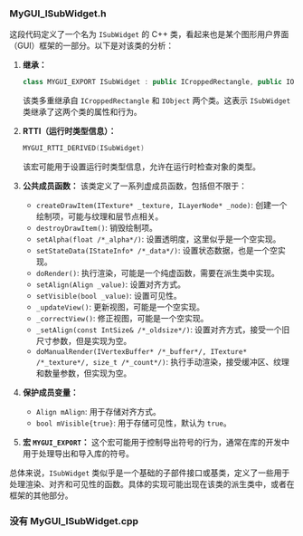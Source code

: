 ### MyGUI_ISubWidget.h

这段代码定义了一个名为 `ISubWidget` 的 C++ 类，看起来也是某个图形用户界面（GUI）框架的一部分。以下是对该类的分析：

1. **继承：**
   ```cpp
   class MYGUI_EXPORT ISubWidget : public ICroppedRectangle, public IObject
   ```
   该类多重继承自 `ICroppedRectangle` 和 `IObject` 两个类。这表示 `ISubWidget` 类继承了这两个类的属性和行为。

2. **RTTI（运行时类型信息）：**
   ```cpp
   MYGUI_RTTI_DERIVED(ISubWidget)
   ```
   该宏可能用于设置运行时类型信息，允许在运行时检查对象的类型。

3. **公共成员函数：**
   该类定义了一系列虚成员函数，包括但不限于：
   - `createDrawItem(ITexture* _texture, ILayerNode* _node)`: 创建一个绘制项，可能与纹理和层节点相关。
   - `destroyDrawItem()`: 销毁绘制项。
   - `setAlpha(float /*_alpha*/)`: 设置透明度，这里似乎是一个空实现。
   - `setStateData(IStateInfo* /*_data*/)`: 设置状态数据，也是一个空实现。
   - `doRender()`: 执行渲染，可能是一个纯虚函数，需要在派生类中实现。
   - `setAlign(Align _value)`: 设置对齐方式。
   - `setVisible(bool _value)`: 设置可见性。
   - `_updateView()`: 更新视图，可能是一个空实现。
   - `_correctView()`: 修正视图，可能是一个空实现。
   - `_setAlign(const IntSize& /*_oldsize*/)`: 设置对齐方式，接受一个旧尺寸参数，但是实现为空。
   - `doManualRender(IVertexBuffer* /*_buffer*/, ITexture* /*_texture*/, size_t /*_count*/)`: 执行手动渲染，接受缓冲区、纹理和数量参数，但实现为空。

4. **保护成员变量：**
   - `Align mAlign`: 用于存储对齐方式。
   - `bool mVisible{true}`: 用于存储可见性，默认为 `true`。

5. **宏 `MYGUI_EXPORT`：**
   这个宏可能用于控制导出符号的行为，通常在库的开发中用于处理导出和导入库的符号。

总体来说，`ISubWidget` 类似乎是一个基础的子部件接口或基类，定义了一些用于处理渲染、对齐和可见性的函数。具体的实现可能出现在该类的派生类中，或者在框架的其他部分。


### 没有 MyGUI_ISubWidget.cpp